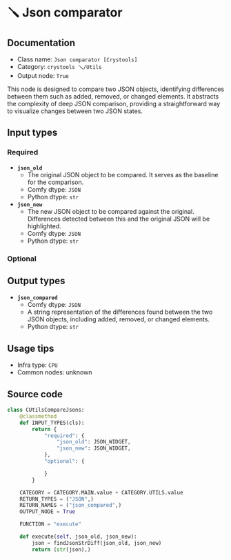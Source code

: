 # 🪛 Json comparator
## Documentation
- Class name: `Json comparator [Crystools]`
- Category: `crystools 🪛/Utils`
- Output node: `True`

This node is designed to compare two JSON objects, identifying differences between them such as added, removed, or changed elements. It abstracts the complexity of deep JSON comparison, providing a straightforward way to visualize changes between two JSON states.
## Input types
### Required
- **`json_old`**
    - The original JSON object to be compared. It serves as the baseline for the comparison.
    - Comfy dtype: `JSON`
    - Python dtype: `str`
- **`json_new`**
    - The new JSON object to be compared against the original. Differences detected between this and the original JSON will be highlighted.
    - Comfy dtype: `JSON`
    - Python dtype: `str`
### Optional
## Output types
- **`json_compared`**
    - Comfy dtype: `JSON`
    - A string representation of the differences found between the two JSON objects, including added, removed, or changed elements.
    - Python dtype: `str`
## Usage tips
- Infra type: `CPU`
- Common nodes: unknown


## Source code
```python
class CUtilsCompareJsons:
    @classmethod
    def INPUT_TYPES(cls):
        return {
            "required": {
                "json_old": JSON_WIDGET,
                "json_new": JSON_WIDGET,
            },
            "optional": {

            }
        }

    CATEGORY = CATEGORY.MAIN.value + CATEGORY.UTILS.value
    RETURN_TYPES = ("JSON",)
    RETURN_NAMES = ("json_compared",)
    OUTPUT_NODE = True

    FUNCTION = "execute"

    def execute(self, json_old, json_new):
        json = findJsonStrDiff(json_old, json_new)
        return (str(json),)

```
